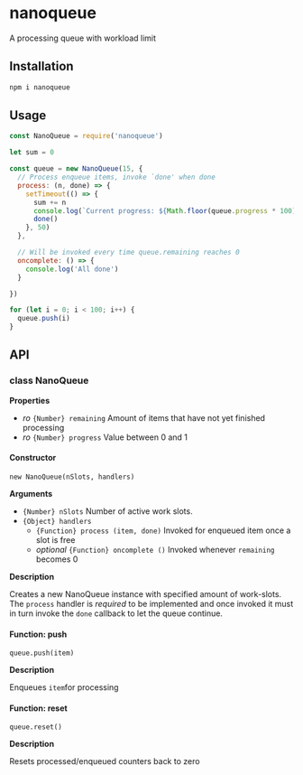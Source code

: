 # nanoqueue
A processing queue with workload limit

## Installation

```bash
npm i nanoqueue
```

## Usage

```js
const NanoQueue = require('nanoqueue')

let sum = 0

const queue = new NanoQueue(15, {
  // Process enqueue items, invoke `done' when done
  process: (n, done) => {
    setTimeout(() => {
      sum += n
      console.log(`Current progress: ${Math.floor(queue.progress * 100)}, ${queue.remaining} items remaining`)
      done()
    }, 50)
  },

  // Will be invoked every time queue.remaining reaches 0
  oncomplete: () => {
    console.log('All done')
  }

})

for (let i = 0; i < 100; i++) {
  queue.push(i)
}
```

## API

### class NanoQueue

**Properties**

- _ro_ `{Number} remaining` Amount of items that have not yet finished processing
- _ro_ `{Number} progress` Value between 0 and 1

#### Constructor

`new NanoQueue(nSlots, handlers)`

**Arguments**

- `{Number} nSlots` Number of active work slots.
- `{Object} handlers`
  - `{Function} process (item, done)` Invoked for enqueued item once a slot is free
  - _optional_ `{Function} oncomplete ()` Invoked whenever `remaining` becomes 0

**Description**

Creates a new NanoQueue instance with specified amount of work-slots.
The `process` handler is _required_ to be implemented and once invoked it must in turn
invoke the `done` callback to let the queue continue.

#### Function: push
`queue.push(item)`

**Description**

Enqueues `item`for processing

#### Function: reset

`queue.reset()`

**Description**

Resets processed/enqueued counters back to zero
